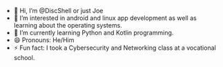 - 👋 Hi, I’m @DiscShell or just Joe
- 👀 I’m interested in android and linux app development as well as learning about the operating systems.
- 🌱 I’m currently learning Python and Kotlin programming.
- 😄 Pronouns: He/Him
- ⚡ Fun fact: I took a Cybersecurity and Networking class at a vocational school.

<!---
DiscShell/DiscShell is a ✨ special ✨ repository because its `README.md` (this file) appears on your GitHub profile.
You can click the Preview link to take a look at your changes.
--->
